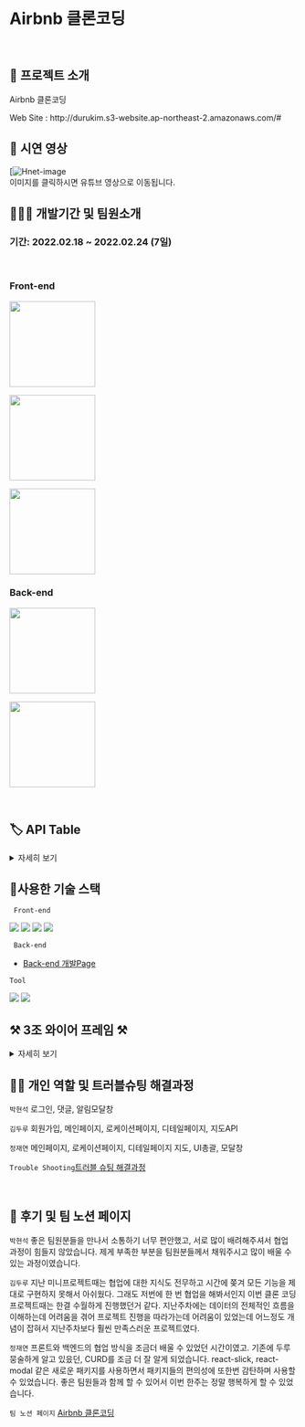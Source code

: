 # Airbnb 클론코딩

</br>

## 🤷 프로젝트 소개

 <p> Airbnb 클론코딩 </p>
Web Site : http://durukim.s3-website.ap-northeast-2.amazonaws.com/#
</br>

## 🎥 시연 영상

[![Hnet-image](https://www.youtube.com/watch?v=FKEtQQn_JbE)<br>
이미지를 클릭하시면 유튜브 영상으로 이동됩니다.

## 🧑🏼‍💻 개발기간 및 팀원소개

### 기간: 2022.02.18 ~ 2022.02.24 (7일)

</br>

### Front-end

   <p><a href="https://github.com/ssseok" target="_blank"><img width="150"  src="https://img.shields.io/static/v1?label=React&message=박현석&color=61dafb&style=for-the-badge&>"/></a></p>
   <p><a href="https://github.com/durukim" target="_blank"><img width="150"  src="https://img.shields.io/static/v1?label=React&message=김두루&color=61dafb&style=for-the-badge&>"/></a></p>
    <p><a href="https://github.com/zeze88" target="_blank"><img width="150"  src="https://img.shields.io/static/v1?label=React&message=정재연&color=61dafb&style=for-the-badge&>"/></a></p>
   
  
### Back-end
<p><a href="https://github.com/hyunjikeem" target="_blank"><img width="150"  src="https://img.shields.io/static/v1?label=Node.js&message=김현지&color=08CE5D&style=for-the-badge&>"/></a></p>
   <p><a href="https://github.com/Tacocat3" target="_blank"><img width="150"  src="https://img.shields.io/static/v1?label=Node.js&message=용주성&color=08CE5D&style=for-the-badge&>"/></a></p>

</br>

## 🏷 API Table

<details>
 <summary>자세히 보기</summary>
https://www.notion.so/4878cf7d1654460496d760f6c0987f4e?v=5400aefc1bc746b189549e162fc4af0a
 </details>

## 🔨사용한 기술 스택

<code> Front-end </code>

<img src="https://img.shields.io/badge/css-1572B6?style=for-the-badge&logo=css3&logoColor=white"> 
<img src="https://img.shields.io/badge/javascript-F7DF1E?style=for-the-badge&logo=javascript&logoColor=black"> 
<img src="https://img.shields.io/badge/react-61DAFB?style=for-the-badge&logo=react&logoColor=black"> 
<img src="https://img.shields.io/badge/Axios-181717?style=for-the-badge&logo=github&logoColor=white">

<code> Back-end </code>

- [Back-end 개발Page](https://github.com/hyunjikeem/clone_coding)

<code>Tool</code>

<img src="https://img.shields.io/badge/github-181717?style=for-the-badge&logo=github&logoColor=white">
<img src="https://img.shields.io/badge/git-F05032?style=for-the-badge&logo=git&logoColor=white">

## ⚒️ 3조 와이어 프레임 ⚒️

<details>
 <summary>자세히 보기</summary>
https://www.notion.so/99-3-81b039bf7fcb4ccfb9d1f13c073757f4
 </details>

## ✌🏻 개인 역할 및 트러블슈팅 해결과정

<code>박현석</code> 로그인, 댓글, 알림모달창

<code>김두루</code> 회원가입, 메인페이지, 로케이션페이지, 디테일페이지, 지도API

<code>정재연</code> 메인페이지, 로케이션페이지, 디테일페이지 지도, UI총괄, 모달창

<code>Trouble Shooting</code>[트러블 슈팅 해결과정](https://www.notion.so/201f7b41520f4b05959d3e45c519398e)

</br>

## 📝 후기 및 팀 노션 페이지

<code>박현석</code> 좋은 팀원분들을 만나서 소통하기 너무 편안했고, 서로 많이 배려해주셔서 협업 과정이 힘들지 않았습니다. 제게 부족한 부분을 팀원분들께서 채워주시고 많이 배울 수 있는 과정이였습니다.

<code>김두루</code> 지난 미니프로젝트때는 협업에 대한 지식도 전무하고 시간에 쫒겨 모든 기능을 제대로 구현하지 못해서 아쉬웠다. 그래도 저번에 한 번 협업을 해봐서인지 이번 클론 코딩 프로젝트때는 한결 수월하게 진행했던거 같다. 지난주차에는 데이터의 전체적인 흐름을 이해하는데 어려움을 겪어 프로젝트 진행을 따라가는데 어려움이 있었는데 어느정도 개념이 잡혀서 지난주차보다 훨씬 만족스러운 프로젝트였다.

<code>정재연</code> 프론트와 백엔드의 협업 방식을 조금더 배울 수 있었던 시간이였고. 기존에 두루뭉술하게 알고 있읐던, CURD를 조금 더 잘 알게 되었습니다.
react-slick, react-modal 같은 새로운 패키지를 사용하면서 패키지들의 편의성에 또한번 감탄하며 사용할 수 있었습니다.
좋은 팀원들과 함께 할 수 있어서 이번 한주는 정말 행복하게 할 수 있었습니다.

<code>팀 노션 페이지</code> [Airbnb 클론코딩](https://www.notion.so/99-3-81b039bf7fcb4ccfb9d1f13c073757f4)
